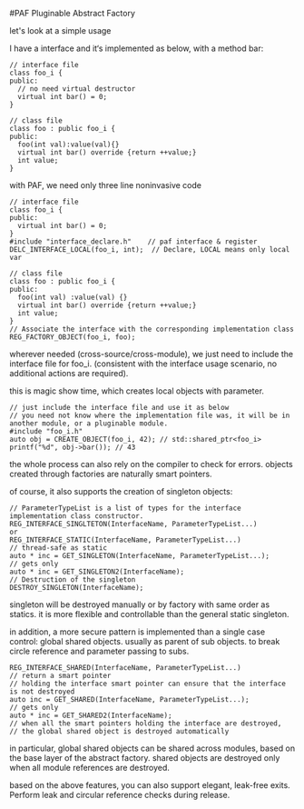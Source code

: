 #PAF Pluginable Abstract Factory

let's look at a simple usage 

I have a interface and it‘s implemented as below, with a method bar:

    // interface file
    class foo_i {
    public:
      // no need virtual destructor
      virtual int bar() = 0;
    }
    
    // class file
    class foo : public foo_i {
    public:
      foo(int val):value(val){}
      virtual int bar() override {return ++value;}
      int value;
    }


with PAF, we need only three line noninvasive code

    // interface file
    class foo_i {
    public:
      virtual int bar() = 0;
    }
    #include "interface_declare.h"    // paf interface & register
    DELC_INTERFACE_LOCAL(foo_i, int);  // Declare, LOCAL means only local var

    // class file
    class foo : public foo_i {
    public:
      foo(int val) :value(val) {}
      virtual int bar() override {return ++value;}
      int value;
    }
    // Associate the interface with the corresponding implementation class
    REG_FACTORY_OBJECT(foo_i, foo);    

wherever needed (cross-source/cross-module), we just need to include the interface file for foo_i. (consistent with the interface usage scenario, no additional actions are required).

this is magic show time, which creates local objects with parameter. 

    // just include the interface file and use it as below
    // you need not know where the implementation file was, it will be in another module, or a pluginable module.
    #include "foo_i.h" 
    auto obj = CREATE_OBJECT(foo_i, 42); // std::shared_ptr<foo_i>
    printf("%d", obj->bar()); // 43

the whole process can also rely on the compiler to check for errors. objects created through factories are naturally smart pointers.

of course, it also supports the creation of singleton objects:

    // ParameterTypeList is a list of types for the interface implementation class constructor.
    REG_INTERFACE_SINGLTETON(InterfaceName, ParameterTypeList...)
    or 
    REG_INTERFACE_STATIC(InterfaceName, ParameterTypeList...)
    // thread-safe as static
    auto * inc = GET_SINGLETON(InterfaceName, ParameterTypeList...);
    // gets only
    auto * inc = GET_SINGLETON2(InterfaceName);
    // Destruction of the singleton
    DESTROY_SINGLETON(InterfaceName);

singleton will be destroyed manually or by factory with same order as statics. 
it is more flexible and controllable than the general static singleton.

in addition, a more secure pattern is implemented than a single case control: global shared objects. 
usually as parent of sub objects. to break circle reference and parameter passing to subs.

    REG_INTERFACE_SHARED(InterfaceName, ParameterTypeList...)
    // return a smart pointer
    // holding the interface smart pointer can ensure that the interface is not destroyed
    auto inc = GET_SHARED(InterfaceName, ParameterTypeList...); 
    // gets only
    auto * inc = GET_SHARED2(InterfaceName);
    // when all the smart pointers holding the interface are destroyed, 
    // the global shared object is destroyed automatically

in particular, global shared objects can be shared across modules, based on the base layer of the abstract factory. shared objects are destroyed only when all module references are destroyed.

based on the above features, you can also support elegant, leak-free exits. Perform leak and circular reference checks during release.

